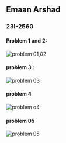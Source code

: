 ## Emaan Arshad
### 23I-2560

#### Problem 1 and 2:
![problem 01,02](https://github.com/emaan-arshad/Rep_02/assets/142867477/b4d4602b-6901-49f8-9ead-06681680f9fa)



#### problem 3  :
![problem 03](https://github.com/emaan-arshad/Rep_02/assets/142867477/506b426b-e007-4eed-968f-43e839b2e76d)




 #### problem 4
![problem o4](https://github.com/emaan-arshad/Rep_02/assets/142867477/00019b8f-2736-4542-9488-ad59ab62b60e)





#### problem 05
![problem 05](https://github.com/emaan-arshad/Rep_02/assets/142867477/95cbbc14-218b-4a5c-9c16-b7a53a65738f)



